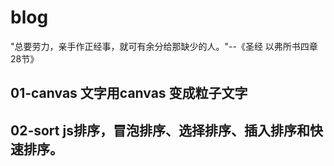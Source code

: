 # blog
"总要劳力，亲手作正经事，就可有余分给那缺少的人。"--《圣经 以弗所书四章28节》

## 01-canvas 文字用canvas 变成粒子文字
## 02-sort js排序，冒泡排序、选择排序、插入排序和快速排序。
